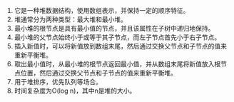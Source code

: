 

1. 它是一种堆数据结构，使用数组表示，并保持一定的顺序特征。
2. 堆通常分为两种类型：最大堆和最小堆。
3. 最小堆的根节点是具有最小值的节点，并且该属性在子树中递归地保持。
4. 最小堆的父节点始终小于或等于其子节点，而左子节点首先小于右子节点。
5. 插入新值时，可以将新值放到数组末尾，然后通过交换父节点和子节点的值来重新平衡堆。
6. 取出最小值时，从最小堆的根节点返回最小值，并从数组末尾将新值放入根节点位置，然后通过交换父节点和子节点的值来重新平衡堆。
7. 用于堆排序，优先队列等场合。
8. 时间复杂度为O(log n)，其中n是堆的大小。